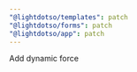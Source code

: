 ```yaml
---
"@lightdotso/templates": patch
"@lightdotso/forms": patch
"@lightdotso/app": patch
---
```


Add dynamic force
